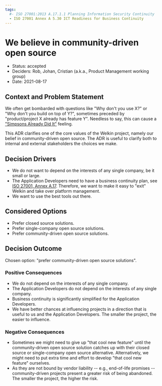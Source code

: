 ```yaml
---
tags:
  #- ISO 27001:2013 A.17.1.1 Planning Information Security Continuity
  - ISO 27001 Annex A 5.30 ICT Readiness for Business Continuity
---
```

# We believe in community-driven open source

- Status: accepted
- Deciders: Rob, Johan, Cristian (a.k.a., Product Management working group)
- Date: 2021-08-17

## Context and Problem Statement

We often get bombarded with questions like "Why don't you use X?" or "Why don't you build on top of Y?", sometimes preceded by "product/project X already has feature Y". Needless to say, this can cause a ["Simpsons Already Did It"](https://en.wikipedia.org/wiki/Simpsons_Already_Did_It) feeling.

This ADR clarifies one of the core values of the Welkin project, namely our belief in community-driven open source. The ADR is useful to clarify both to internal and external stakeholders the choices we make.

## Decision Drivers

- We do not want to depend on the interests of any single company, be it small or large.
- The Application Developers need to have a business continuity plan, see [ISO 27001, Annex A.17](https://www.isms.online/iso-27001/annex-a-17-information-security-aspects-of-business-continuity-management/). Therefore, we want to make it easy to "exit" Welkin and take over platform management.
- We want to use the best tools out there.

## Considered Options

- Prefer closed source solutions.
- Prefer single-company open source solutions.
- Prefer community-driven open source solutions.

## Decision Outcome

Chosen option: "prefer community-driven open source solutions".

### Positive Consequences

- We do not depend on the interests of any single company.
- The Application Developers do not depend on the interests of any single company.
- Business continuity is significantly simplified for the Application Developers.
- We have better chances at influencing projects in a direction that is useful to us and the Application Developers. The smaller the project, the easier to influence.

### Negative Consequences

- Sometimes we might need to give up "that cool new feature" until the community-driven open source solution catches up with their closed source or single-company open source alternative. Alternatively, we might need to put extra time and effort to develop "that cool new feature" ourselves.
- As they are not bound by vendor liability -- e.g., end-of-life promises -- community-driven projects present a greater risk of being abandoned. The smaller the project, the higher the risk.
